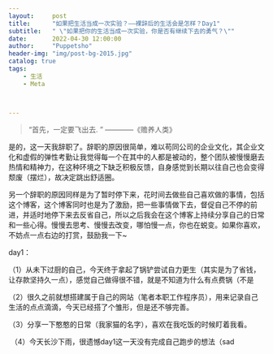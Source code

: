 ```yaml
---
layout:     post
title:      "如果把生活当成一次实验？——裸辞后的生活会是怎样？Day1"
subtitle:   " \"如果把你的生活当成一次实验，你是否有继续下去的勇气？\""
date:       2022-04-30 12:00:00
author:     "Puppetsho"
header-img: "img/post-bg-2015.jpg"
catalog: true
tags:
    - 生活
    - Meta



---
```


> “首先，一定要飞出去. ” ————《赡养人类》

​	是的，这一天我辞职了。辞职的原因很简单，难以苟同公司的企业文化，其企业文化和虚假的弹性考勤让我觉得每一个在其中的人都是被动的，整个团队被慢慢磨去热情和精神力，在这种环境之下缺乏积极反馈，自身感觉到长期以往自己也会变得颓废（摆烂），故决定跳出舒适圈。

​	另一个辞职的原因同样是为了暂时停下来，花时间去做些自己喜欢做的事情，包括这个博客，这个博客同时也是为了激励，把一些事情做下去，督促自己不停的前进，并适时地停下来去反省自己，所以之后我会在这个博客上持续分享自己的日常和一些心得。慢慢去思考、慢慢去改变，哪怕慢一点，你也在蜕变。如果你喜欢，不妨点一点右边的打赏，鼓励我一下~

day1：

​	（1）从未下过厨的自己，今天终于拿起了锅铲尝试自力更生（其实是为了省钱，让存款坚持久一点），感觉自己做得很不错，就是不知道为什么有点费锅（不是

​	（2）很久之前就想搭建属于自己的网站（笔者本职工作程序员），用来记录自己生活的点点滴滴，今天已经搭了个雏形，但是还不够完善。

​	（3）分享一下憨憨的日常（我家猫的名字），喜欢在我吃饭的时候盯着我看。	

​	（4）今天长沙下雨，很遗憾day1这一天没有完成自己跑步的想法（sad

​	